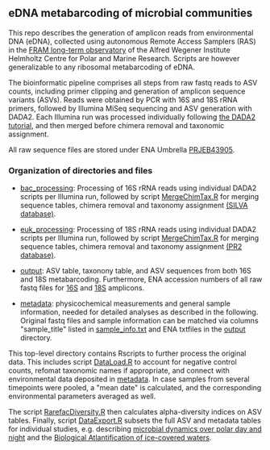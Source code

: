 ## eDNA metabarcoding of microbial communities  

This repo describes the generation of amplicon reads from environmental DNA (eDNA), collected using autonomous Remote Access Samplers (RAS) in the [FRAM long-term observatory](https://www.awi.de/en/expedition/observatories/ocean-fram.html) of the Alfred Wegener Institute Helmholtz Centre for Polar and Marine Research. Scripts are however generalizable to any ribosomal metabarcoding of eDNA. 

The bioinformatic pipeline comprises all steps from raw fastq reads to ASV counts, including primer clipping and generation of amplicon sequence variants (ASVs). Reads were obtained by PCR with 16S and 18S rRNA primers, followed by Illumina MiSeq sequencing and ASV generation with DADA2. Each Illumina run was processed individually following [the DADA2 tutorial](https://benjjneb.github.io/dada2/tutorial_1_8.html), and then merged before chimera removal and taxonomic assignment. 

All raw sequence files are stored under ENA Umbrella [PRJEB43905](https://www.ebi.ac.uk/ena/browser/view/PRJEB43905).

### Organization of directories and files 

- [bac_processing](./bac_processing): Processing of 16S rRNA reads using individual DADA2 scripts per Illumina run, followed by script [MergeChimTax.R](./bac_processing/MergeChimTax.R) for merging sequence tables, chimera removal and taxonomy assignment [(SILVA database)](https://zenodo.org/record/4587955). 

- [euk_processing](./euk_processing): Processing of 18S rRNA reads using individual DADA2 scripts per Illumina run, followed by script [MergeChimTax.R](./euk_processing/MergeChimTax.R) for merging sequence tables, chimera removal and taxonomy assignment [(PR2 database)](https://github.com/pr2database/pr2database/releases). 

- [output](./output): ASV table, taxonony table, and ASV sequences from both 16S and 18S metabarcoding. Furthermore, ENA accession numbers of all raw fastq files for [16S](./output/ENA_16S_fastq.txt) and [18S](./output/ENA_18S_fastq.txt) amplicons. 

- [metadata](./metadata):  physicochemical measurements and general sample information, needed for detailed analyses as described in the following. Original fastq files and sample information can be matched via columns "sample_title" listed in [sample_info.txt](./metadata/sample_info.txt) and ENA txtfiles in the [output](./output) directory.

This top-level directory contains Rscripts to further process the original data. This includes script [DataLoad.R](./DataLoad.R) to account for negative control counts, refomat taxonomic names if appropriate, and connect with environmental data deposited in [metadata](./metadata). In case samples from several timepoints were pooled, a "mean date" is calculated, and the corresponding environmental parameters averaged as well. 

The script [RarefacDiversity.R](./RarefacDiversity.R) then calculates alpha-diversity indices on ASV tables. Finally, script [DataExport.R](./DataExport.R) subsets the full ASV and metadata tables for individual studies, e.g. describing [microbial dynamics over polar day and night](https://www.nature.com/articles/s43705-021-00074-4) and the [Biological Atlantification of ice-covered waters](https://www.nature.com/articles/s41396-023-01461-6).
